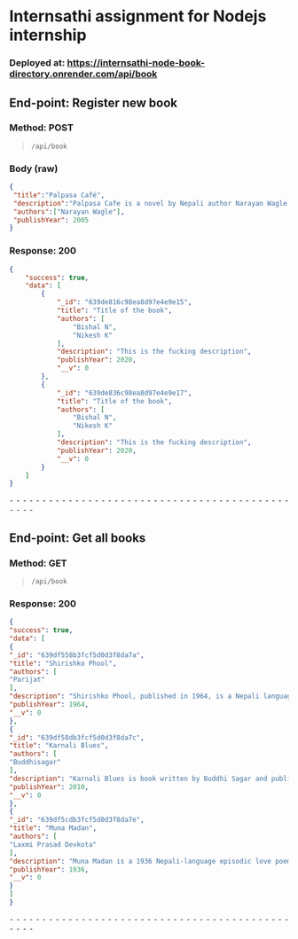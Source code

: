 # Internsathi assignment for Nodejs internship
### Deployed at: https://internsathi-node-book-directory.onrender.com/api/book
## End-point: Register new book
### Method: POST
>```
>/api/book
>```
### Body (**raw**)

```json
{
 "title":"Palpasa Café",
 "description":"Palpasa Cafe is a novel by Nepali author Narayan Wagle. It tells the story of an artist, Drishya, during the height of the Nepalese Civil War. The novel is partly a love story of Drishya and the first generation American Nepali, Palpasa, who has returned to the land of her parents after 9/11",
 "authors":["Narayan Wagle"],
 "publishYear": 2005
}
```

### Response: 200
```json
{
    "success": true,
    "data": [
        {
            "_id": "639de816c98ea8d97e4e9e15",
            "title": "Title of the book",
            "authors": [
                "Bishal N",
                "Nikesh K"
            ],
            "description": "This is the fucking description",
            "publishYear": 2020,
            "__v": 0
        },
        {
            "_id": "639de836c98ea8d97e4e9e17",
            "title": "Title of the book",
            "authors": [
                "Bishal N",
                "Nikesh K"
            ],
            "description": "This is the fucking description",
            "publishYear": 2020,
            "__v": 0
        }
    ]
}
```


⁃ ⁃ ⁃ ⁃ ⁃ ⁃ ⁃ ⁃ ⁃ ⁃ ⁃ ⁃ ⁃ ⁃ ⁃ ⁃ ⁃ ⁃ ⁃ ⁃ ⁃ ⁃ ⁃ ⁃ ⁃ ⁃ ⁃ ⁃ ⁃ ⁃ ⁃ ⁃ ⁃ ⁃ ⁃ ⁃ ⁃ ⁃ ⁃ ⁃ ⁃ ⁃ ⁃ ⁃ ⁃ ⁃ ⁃
## End-point: Get all books
### Method: GET
>```
>/api/book
>```

### Response: 200
```json
{
"success": true,
"data": [
{
"_id": "639df558b3fcf5d0d3f8da7a",
"title": "Shirishko Phool",
"authors": [
"Parijat"
],
"description": "Shirishko Phool, published in 1964, is a Nepali language novel by Parijat. It was the author's first and most successful novel. It was awarded the Madan Puraskar in 1965.",
"publishYear": 1964,
"__v": 0
},
{
"_id": "639df58db3fcf5d0d3f8da7c",
"title": "Karnali Blues",
"authors": [
"Buddhisagar"
],
"description": "Karnali Blues is book written by Buddhi Sagar and published by FinePrint publication, Nepal in 2010. Karnali Blues is a story about a young boy who travels through different phases of his life with his parents. The story's main focus is on the protagonist's father. The book is one of the best selling Nepalese novel.",
"publishYear": 2010,
"__v": 0
},
{
"_id": "639df5cdb3fcf5d0d3f8da7e",
"title": "Muna Madan",
"authors": [
"Laxmi Prasad Devkota"
],
"description": "Muna Madan is a 1936 Nepali-language episodic love poem written by Laxmi Prasad Devkota. It is about Madan, newly married to Muna, who leaves for Lhasa in Tibet to make his fortune, despite protests from his wife",
"publishYear": 1936,
"__v": 0
}
]
}
```


⁃ ⁃ ⁃ ⁃ ⁃ ⁃ ⁃ ⁃ ⁃ ⁃ ⁃ ⁃ ⁃ ⁃ ⁃ ⁃ ⁃ ⁃ ⁃ ⁃ ⁃ ⁃ ⁃ ⁃ ⁃ ⁃ ⁃ ⁃ ⁃ ⁃ ⁃ ⁃ ⁃ ⁃ ⁃ ⁃ ⁃ ⁃ ⁃ ⁃ ⁃ ⁃ ⁃ ⁃ ⁃ ⁃ ⁃
